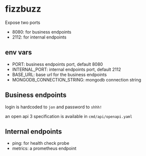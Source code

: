 # fizzbuzz

Expose two ports

- 8080: for business endpoints
- 2112: for internal endpoints

## env vars

- PORT: business endpoints port, default 8080
- INTERNAL_PORT: internal endpoints port, default 2112
- BASE_URL: base url for the business endpoints
- MONGODB_CONNECTION_STRING: mongodb connection string

## Business endpoints

login is hardcoded to ``jon`` and password to ``shhh!``

an open api 3 specification is available in ``cmd/api/openapi.yaml``

## Internal endpoints

- ping: for health check probe
- metrics: a prometheus endpoint

